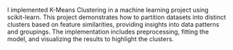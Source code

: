 I implemented K-Means Clustering in a machine learning project using scikit-learn. This project demonstrates how to partition datasets into distinct clusters based on feature similarities, providing insights into data patterns and groupings. The implementation includes preprocessing, fitting the model, and visualizing the results to highlight the clusters.

